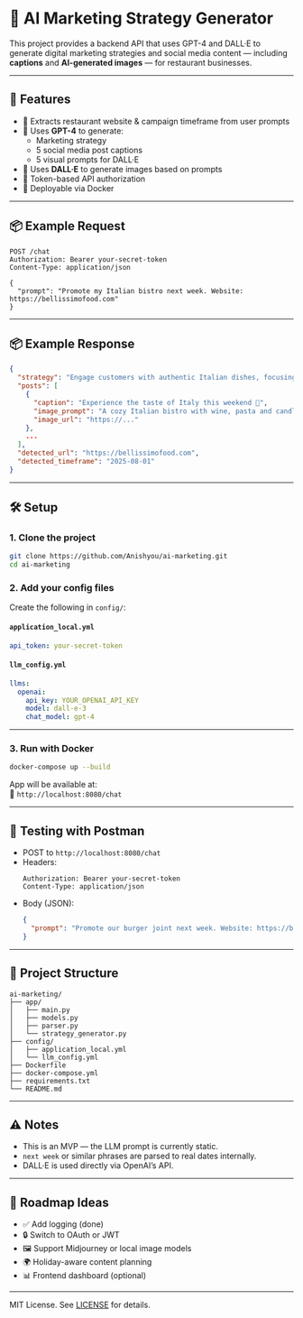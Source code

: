 # 🤖 AI Marketing Strategy Generator

This project provides a backend API that uses GPT-4 and DALL·E to generate digital marketing strategies and social media content — including **captions** and **AI-generated images** — for restaurant businesses.

---

## 🚀 Features

- 🔎 Extracts restaurant website & campaign timeframe from user prompts
- 🧠 Uses **GPT-4** to generate:
  - Marketing strategy
  - 5 social media post captions
  - 5 visual prompts for DALL·E
- 🎨 Uses **DALL·E** to generate images based on prompts
- 🔐 Token-based API authorization
- 🐳 Deployable via Docker

---

## 📦 Example Request

```
POST /chat
Authorization: Bearer your-secret-token
Content-Type: application/json

{
  "prompt": "Promote my Italian bistro next week. Website: https://bellissimofood.com"
}
```

---

## 📦 Example Response

```json
{
  "strategy": "Engage customers with authentic Italian dishes, focusing on freshness and family dining...",
  "posts": [
    {
      "caption": "Experience the taste of Italy this weekend 🍝",
      "image_prompt": "A cozy Italian bistro with wine, pasta and candlelight",
      "image_url": "https://..."
    },
    ...
  ],
  "detected_url": "https://bellissimofood.com",
  "detected_timeframe": "2025-08-01"
}
```

---

## 🛠️ Setup

### 1. Clone the project

```bash
git clone https://github.com/Anishyou/ai-marketing.git
cd ai-marketing
```

### 2. Add your config files

Create the following in `config/`:

#### `application_local.yml`
```yaml
api_token: your-secret-token
```

#### `llm_config.yml`
```yaml
llms:
  openai:
    api_key: YOUR_OPENAI_API_KEY
    model: dall-e-3
    chat_model: gpt-4
```

---

### 3. Run with Docker

```bash
docker-compose up --build
```

App will be available at:  
📍 `http://localhost:8080/chat`

---

## 🧪 Testing with Postman

- POST to `http://localhost:8080/chat`
- Headers:
  ```
  Authorization: Bearer your-secret-token
  Content-Type: application/json
  ```
- Body (JSON):
  ```json
  {
    "prompt": "Promote our burger joint next week. Website: https://burgerblast.com"
  }
  ```

---

## 📁 Project Structure

```
ai-marketing/
├── app/
│   ├── main.py
│   ├── models.py
│   ├── parser.py
│   └── strategy_generator.py
├── config/
│   ├── application_local.yml
│   └── llm_config.yml
├── Dockerfile
├── docker-compose.yml
├── requirements.txt
└── README.md
```

---

## ⚠️ Notes

- This is an MVP — the LLM prompt is currently static.
- `next week` or similar phrases are parsed to real dates internally.
- DALL·E is used directly via OpenAI’s API.

---

## 📌 Roadmap Ideas

- ✅ Add logging (done)
- 🔒 Switch to OAuth or JWT
- 🖼️ Support Midjourney or local image models
- 🌍 Holiday-aware content planning
- 📊 Frontend dashboard (optional)

---


MIT License. See [LICENSE](LICENSE) for details.
